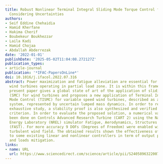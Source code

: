 ```yaml
---
title: Robust Nonlinear Terminal Integral Sliding Mode Torque Control for Wind Turbines
  Considering Uncertainties
authors:
- Seif Eddine Chehaidia
- Hamid Kherfane
- Hakima Cherif
- Boubekeur Boukhezzar
- Laila Kadi
- Hamid Chojaa
- Abdallah Abderrezak
date: '2022-01-01'
publishDate: '2025-05-02T11:04:08.272127Z'
publication_types:
- article-journal
publication: '*IFAC-PapersOnLine*'
doi: 10.1016/j.ifacol.2022.07.316
abstract: Power maximization and fatigue alleviation are essential for variable speed
  wind turbines operating in partial load zone. It is within this framework that the
  present paper gives a global state of art of the application of sliding mode control
  (SMC) for wind turbines and proposes a new application of Terminal Integral Sliding
  Mode Control (TISMC) for variable speed wind turbines, described as a mechatronic
  system, represented by uncertain lumped mass dynamics. In order to represent a relatively
  exhaustive study, a stability proof is also synthesized and verified using the Lyapunov
  criterion. In order to evaluate the proposed solution, a numerical validation has
  been done on Controls Advanced Research Turbine (CART 2) using the National Renewable
  Energy Laboratory (NREL) simulator Fatigue, Aerodynamics, Structures and Turbulence
  (FAST). For more accuracy 9 DOFs (Degrees of Freedom) were enabled with a realistic
  turbulent wind field. The obtained results shown the effectiveness of TISMC compared
  to some existing linear and nonlinear controllers in term of output power maximization
  and loads mitigation.
links:
- name: URL
  url: https://www.sciencedirect.com/science/article/pii/S2405896322007170
---
```


